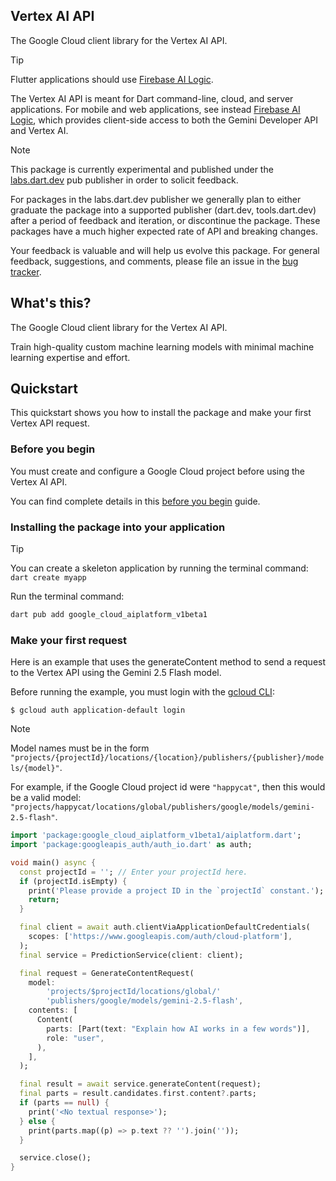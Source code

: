## Vertex AI API

The Google Cloud client library for the Vertex AI API.

<!-- Code generated by sidekick. DO NOT EDIT. -->

> [!TIP]
> Flutter applications should use
> [Firebase AI Logic](https://firebase.google.com/products/firebase-ai-logic).
>
> The Vertex AI API is meant for Dart command-line, cloud, and server applications.
> For mobile and web applications, see instead
> [Firebase AI Logic](https://firebase.google.com/products/firebase-ai-logic), which provides
> client-side access to both the Gemini Developer API and Vertex AI.

> [!NOTE]
> This package is currently experimental and published under the
> [labs.dart.dev](https://dart.dev/dart-team-packages) pub publisher in order
> to solicit feedback.
>
> For packages in the labs.dart.dev publisher we generally plan to either
> graduate the package into a supported publisher (dart.dev, tools.dart.dev)
> after a period of feedback and iteration, or discontinue the package.
> These packages have a much higher expected rate of API and breaking changes.
>
> Your feedback is valuable and will help us evolve this package. For general
> feedback, suggestions, and comments, please file an issue in the
> [bug tracker](https://github.com/googleapis/google-cloud-dart/issues).

## What's this?

The Google Cloud client library for the Vertex AI API.

Train high-quality custom machine learning models with minimal machine
learning expertise and effort.

## Quickstart

This quickstart shows you how to install the package and make your first
Vertex API request.

### Before you begin

You must create and configure a Google Cloud project before using the Vertex
AI API.

You can find complete details in this
[before you begin](https://cloud.google.com/vertex-ai/docs/start/client-libraries#before_you_begin)
guide.

### Installing the package into your application

> [!TIP]
> You can create a skeleton application by running the terminal command: `dart create myapp`

Run the terminal command:

```sh
dart pub add google_cloud_aiplatform_v1beta1
```

### Make your first request

Here is an example that uses the generateContent method to send a request to
the Vertex API using the Gemini 2.5 Flash model.

Before running the example, you must login with the
[gcloud CLI](https://cloud.google.com/sdk/gcloud):

```shell
$ gcloud auth application-default login
```

> [!NOTE]
>
> Model names must be in the form
> `"projects/{projectId}/locations/{location}/publishers/{publisher}/models/{model}"`.
>
> For example, if the Google Cloud project id were `"happycat"`, then this would
> be a valid model:
> `"projects/happycat/locations/global/publishers/google/models/gemini-2.5-flash"`.

```dart
import 'package:google_cloud_aiplatform_v1beta1/aiplatform.dart';
import 'package:googleapis_auth/auth_io.dart' as auth;

void main() async {
  const projectId = ''; // Enter your projectId here.
  if (projectId.isEmpty) {
    print('Please provide a project ID in the `projectId` constant.');
    return;
  }

  final client = await auth.clientViaApplicationDefaultCredentials(
    scopes: ['https://www.googleapis.com/auth/cloud-platform'],
  );
  final service = PredictionService(client: client);

  final request = GenerateContentRequest(
    model:
        'projects/$projectId/locations/global/'
        'publishers/google/models/gemini-2.5-flash',
    contents: [
      Content(
        parts: [Part(text: "Explain how AI works in a few words")],
        role: "user",
      ),
    ],
  );

  final result = await service.generateContent(request);
  final parts = result.candidates.first.content?.parts;
  if (parts == null) {
    print('<No textual response>');
  } else {
    print(parts.map((p) => p.text ?? '').join(''));
  }

  service.close();
}
```
